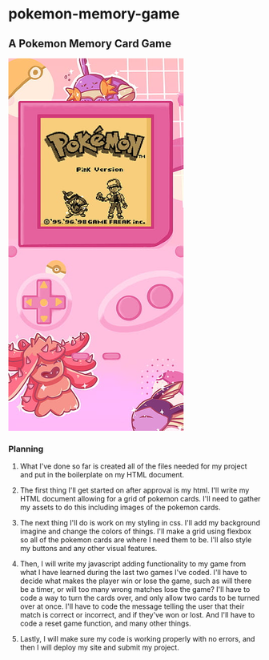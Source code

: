 # pokemon-memory-game
## A Pokemon Memory Card Game 

![Pink gameboy with pokemon game](./assets/pink-gameboy.jpg)

### Planning

1. What I've done so far is created all of the files needed for my project and put in the boilerplate on my HTML document. 

2. The first thing I'll get started on after approval is my html. I'll write my HTML document allowing for a grid of pokemon cards. I'll need to gather my assets to do this including images of the pokemon cards. 

3. The next thing I'll do is work on my styling in css. I'll add my background imagine and change the colors of things. I'll make a grid using flexbox so all of the pokemon cards are where I need them to be. I'll also style my buttons and any other visual features.

4. Then, I will write my javascript adding functionality to my game from what I have learned during the last two games I've coded. I'll have to decide what makes the player win or lose the game, such as will there be a timer, or will too many wrong matches lose the game? I'll have to code a way to turn the cards over, and only allow two cards to be turned over at once. I'll have to code the message telling the user that their match is correct or incorrect, and if they've won or lost. And I'll have to code a reset game function, and many other things.

5. Lastly, I will make sure my code is working properly with no errors, and then I will deploy my site and submit my project. 